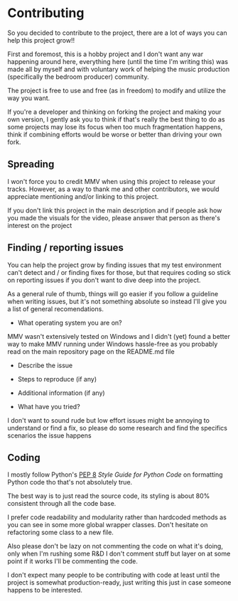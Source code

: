 # Contributing

So you decided to contribute to the project, there are a lot of ways you can help this project grow!!

First and foremost, this is a hobby project and I don't want any war happening around here, everything here (until the time I'm writing this) was made all by myself and with voluntary work of helping the music production (specifically the bedroom producer) community.

The project is free to use and free (as in freedom) to modify and utilize the way you want.

If you're a developer and thinking on forking the project and making your own version, I gently ask you to think if that's really the best thing to do as some projects may lose its focus when too much fragmentation happens, think if combining efforts would be worse or better than driving your own fork.

## Spreading

I won't force you to credit MMV when using this project to release your tracks. However, as a way to thank me and other contributors, we would appreciate mentioning and/or linking to this project.

If you don't link this project in the main description and if people ask how you made the visuals for the video, please answer that person as there's interest on the project

## Finding / reporting issues

You can help the project grow by finding issues that my test environment can't detect and / or finding fixes for those, but that requires coding so stick on reporting issues if you don't want to dive deep into the project.

As a general rule of thumb, things will go easier if you follow a guideline when writing issues, but it's not something absolute so instead I'll give you a list of general recomendations.

- What operating system you are on?

MMV wasn't extensively tested on Windows and I didn't (yet) found a better way to make MMV running under Windows hassle-free as you probably read on the main repository page on the README.md file

- Describe the issue

- Steps to reproduce (if any)

- Additional information (if any)

- What have you tried?

I don't want to sound rude but low effort issues might be annoying to understand or find a fix, so please do some research and find the specifics scenarios the issue happens

## Coding

I mostly follow Python's [PEP 8](https://www.python.org/dev/peps/pep-0008/) _Style Guide for Python Code_ on formatting Python code tho that's not absolutely true.

The best way is to just read the source code, its styling is about 80% consistent through all the code base.

I prefer code readability and modularity rather than hardcoded methods as you can see in some more global wrapper classes. Don't hesitate on refactoring some class to a new file.

Also please don't be lazy on not commenting the code on what it's doing, only when I'm rushing some R&D I don't comment stuff but layer on at some point if it works I'll be commenting the code.

I don't expect many people to be contributing with code at least until the project is somewhat production-ready, just writing this just in case someone happens to be interested.